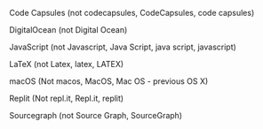 Code Capsules (not codecapsules, CodeCapsules, code capsules)

DigitalOcean (not Digital Ocean)

JavaScript (not Javascript, Java Script, java script, javascript)

LaTeX (not Latex, latex, LATEX)

macOS (Not macos, MacOS, Mac OS - previous OS X)

Replit (Not repl.it, Repl.it, replit)

Sourcegraph (not Source Graph, SourceGraph)

